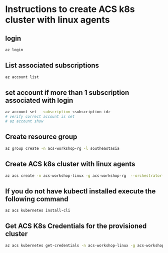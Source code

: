 # Instructions to create ACS k8s cluster with linux agents

## login
```sh
az login
```

## List associated subscriptions
```sh
az account list
```

## set account if more than 1 subscription associated with login 
```sh
az account set --subscription <subscription id>
# verify correct account is set 
# az account show
```

## Create resource group
```sh
az group create -n acs-workshop-rg -l southeastasia
```

## Create ACS k8s cluster with linux agents
```sh
az acs create -n acs-workshop-linux -g acs-workshop-rg  --orchestrator-type=kubernetes --generate-ssh-keys
```

## If you do not have kubectl installed execute the following command
```sh
az acs kubernetes install-cli
```

## Get ACS K8s Credentials for the provisioned cluster
```sh
az acs kubernetes get-credentials -n acs-workshop-linux -g acs-workshop-rg
```